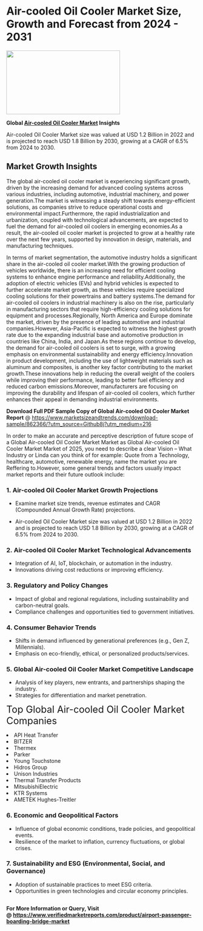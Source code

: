 <H1>Air-cooled Oil Cooler Market Size, Growth and Forecast from 2024 - 2031</H1><img class="aligncenter size-medium wp-image-584254" src="https://thirdeyenews.in/wp-content/uploads/2024/09/Global-Market-Research-300x168.jpeg" alt="" width="300" height="168" /><p><strong>Global&nbsp;<a href="https://www.marketsizeandtrends.com/download-sample/862366/?utm_source=Github8j?utm_medium=216">Air-cooled Oil Cooler Market</a> Insights</strong></p><p>Air-cooled Oil Cooler Market size was valued at USD 1.2 Billion in 2022 and is projected to reach USD 1.8 Billion by 2030, growing at a CAGR of 6.5% from 2024 to 2030.</p><p><h2>Market Growth Insights</h2> <p>The global air-cooled oil cooler market is experiencing significant growth, driven by the increasing demand for advanced cooling systems across various industries, including automotive, industrial machinery, and power generation.The market is witnessing a steady shift towards energy-efficient solutions, as companies strive to reduce operational costs and environmental impact.Furthermore, the rapid industrialization and urbanization, coupled with technological advancements, are expected to fuel the demand for air-cooled oil coolers in emerging economies.As a result, the air-cooled oil cooler market is projected to grow at a healthy rate over the next few years, supported by innovation in design, materials, and manufacturing techniques.</p> <p>In terms of market segmentation, the automotive industry holds a significant share in the air-cooled oil cooler market.With the growing production of vehicles worldwide, there is an increasing need for efficient cooling systems to enhance engine performance and reliability.Additionally, the adoption of electric vehicles (EVs) and hybrid vehicles is expected to further accelerate market growth, as these vehicles require specialized cooling solutions for their powertrains and battery systems.The demand for air-cooled oil coolers in industrial machinery is also on the rise, particularly in manufacturing sectors that require high-efficiency cooling solutions for equipment and processes.Regionally, North America and Europe dominate the market, driven by the presence of leading automotive and industrial companies.However, Asia-Pacific is expected to witness the highest growth rate due to the expanding industrial base and automotive production in countries like China, India, and Japan.As these regions continue to develop, the demand for air-cooled oil coolers is set to surge, with a growing emphasis on environmental sustainability and energy efficiency.Innovation in product development, including the use of lightweight materials such as aluminum and composites, is another key factor contributing to the market growth.These innovations help in reducing the overall weight of the coolers while improving their performance, leading to better fuel efficiency and reduced carbon emissions.Moreover, manufacturers are focusing on improving the durability and lifespan of air-cooled oil coolers, which further enhances their appeal in demanding industrial environments.<p><span class=""><strong>Download Full PDF Sample Copy of Global Air-cooled Oil Cooler Market Report</strong> @ <a href="https://www.marketsizeandtrends.com/download-sample/862366/?utm_source=Github8j?utm_medium=216" target="_blank">https://www.marketsizeandtrends.com/download-sample/862366/?utm_source=Github8j?utm_medium=216</a></span></p><p>In order to make an accurate and perceptive description of future scope of a Global&nbsp;Air-cooled Oil Cooler Market Market as Global&nbsp;Air-cooled Oil Cooler Market Market of 2025, you need to describe a clear Vision &ndash; What Industry or Linda can you think of for example: Quote from a Technology, healthcare, automotive, renewable energy, name the market you are Reffering to.However, some general trends and factors usually impact market reports and their future outlook include:</p><h3>1.&nbsp;<strong>Air-cooled Oil Cooler Market Growth Projections</strong></h3><ul><li>Examine market size trends, revenue estimates and CAGR (Compounded Annual Growth Rate) projections.</li><li><p>Air-cooled Oil Cooler Market size was valued at USD 1.2 Billion in 2022 and is projected to reach USD 1.8 Billion by 2030, growing at a CAGR of 6.5% from 2024 to 2030.</p></li></ul><h3>2.&nbsp;<strong>Air-cooled Oil Cooler Market Technological Advancements</strong></h3><ul><li>Integration of AI, IoT, blockchain, or automation in the industry.</li><li>Innovations driving cost reductions or improving efficiency.</li></ul><h3>3.&nbsp;<strong>Regulatory and Policy Changes</strong></h3><ul><li>Impact of global and regional regulations, including sustainability and carbon-neutral goals.</li><li>Compliance challenges and opportunities tied to government initiatives.</li></ul><h3>4.&nbsp;<strong>Consumer Behavior Trends</strong></h3><ul><li>Shifts in demand influenced by generational preferences (e.g., Gen Z, Millennials).</li><li>Emphasis on eco-friendly, ethical, or personalized products/services.</li></ul><h3>5.&nbsp;<strong>Global Air-cooled Oil Cooler Market Competitive Landscape</strong></h3><ul><li>Analysis of key players, new entrants, and partnerships shaping the industry.</li><li>Strategies for differentiation and market penetration.</li></ul><p data-pm-slice="1 1 []"><span style="color: inherit; font-family: inherit; font-size: 25px;">Top Global Air-cooled Oil Cooler Market Companies</span></p><div class="" data-test-id=""><p><li>API Heat Transfer</li><li> BITZER</li><li> Thermex</li><li> Parker</li><li> Young Touchstone</li><li> Hidros Group</li><li> Unison Industries</li><li> Thermal Transfer Products</li><li> MitsubishiElectric</li><li> KTR Systems</li><li> AMETEK Hughes-Treitler</li></p></div><h3>6.&nbsp;<strong>Economic and Geopolitical Factors</strong></h3><ul><li>Influence of global economic conditions, trade policies, and geopolitical events.</li><li>Resilience of the market to inflation, currency fluctuations, or global crises.</li></ul><h3>7.&nbsp;<strong>Sustainability and ESG (Environmental, Social, and Governance)</strong></h3><ul><li>Adoption of sustainable practices to meet ESG criteria.</li><li>Opportunities in green technologies and circular economy principles.</li></ul><h2><strong style="font-size: 14px;">For More Information or Query, Visit @&nbsp;</strong><a style="background-color: #ffffff; font-size: 14px;" href="https://www.marketsizeandtrends.com/report/air-cooled-oil-cooler-market/" target="_blank">https://www.verifiedmarketreports.com/product/airport-passenger-boarding-bridge-market</a></h2>